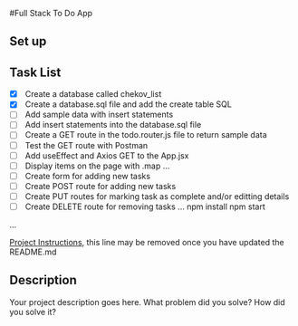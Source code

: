 #Full Stack To Do App

## Set up


## Task List
- [x]  Create a database called chekov_list
- [X]  Create a database.sql file and add the create table SQL
- [ ]  Add sample data with insert statements
- [ ]  Add insert statements into the database.sql file
- [ ]  Create a GET route in the todo.router.js file to return sample data
- [ ]  Test the GET route with Postman
- [ ]  Add useEffect and Axios GET to the App.jsx
- [ ]  Display items on the page with .map ...
- [ ]  Create form for adding new tasks
- [ ]  Create POST route for adding new tasks
- [ ]  Create PUT routes for marking task as complete and/or editting details
- [ ]  Create DELETE route for removing tasks
...
npm install
npm start

...




 
[Project Instructions](./INSTRUCTIONS.md), this line may be removed once you have updated the README.md

## Description

Your project description goes here. What problem did you solve? How did you solve it?


